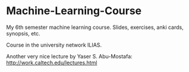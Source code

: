 # Machine-Learning-Course
My 6th semester machine learning course. Slides, exercises, anki cards, synopsis, etc.

Course in the university network ILIAS.

Another very nice lecture by Yaser S. Abu-Mostafa:
http://work.caltech.edu/lectures.html
